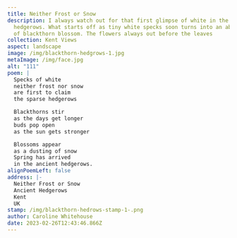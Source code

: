 ```yaml
---
title: Neither Frost or Snow
description: I always watch out for that first glimpse of white in the
  hedgerows. What starts off as tiny white specks soon turns into an abundance
  of blackthorn blossom. The flowers always out before the leaves
collection: Kent Views
aspect: landscape
image: /img/blackthorn-hedgrows-1.jpg
metaImage: /img/face.jpg
alt: "111"
poem: |
  Specks of white
  neither frost nor snow
  are first to claim
  the sparse hedgerows 

  Blackthorns stir
  as the days get longer
  buds pop open 
  as the sun gets stronger

  Blossoms appear 
  as a dusting of snow
  Spring has arrived
  in the ancient hedgerows.
alignPoemLeft: false
address: |-
  Neither Frost or Snow
  Ancient Hedgerows
  Kent
  UK
stamp: /img/blackthorn-hedrows-stamp-1-.png
author: Caroline Whitehouse
date: 2023-02-26T12:43:46.866Z
---
```

